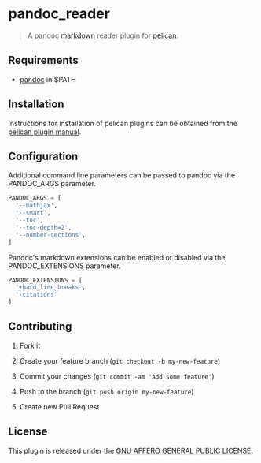 # pandoc_reader

> A pandoc [markdown] reader plugin for [pelican].

## Requirements

*   [pandoc] in $PATH

## Installation

Instructions for installation of pelican plugins can be obtained from the [pelican plugin manual](https://github.com/getpelican/pelican-plugins/blob/master/Readme.rst).

## Configuration

Additional command line parameters can be passed to pandoc via the PANDOC_ARGS parameter.

```python
PANDOC_ARGS = [
  '--mathjax',
  '--smart',
  '--toc',
  '--toc-depth=2',
  '--number-sections',
]
```

Pandoc's markdown extensions can be enabled or disabled via the
PANDOC_EXTENSIONS parameter.

```python
PANDOC_EXTENSIONS = [
  '+hard_line_breaks',
  '-citations'
]
```

## Contributing

1.  Fork it
    
2.  Create your feature branch (`git checkout -b my-new-feature`)
    
3.  Commit your changes (`git commit -am 'Add some feature'`)
    
4.  Push to the branch (`git push origin my-new-feature`)
    
5.  Create new Pull Request

## License

This plugin is released under the [GNU AFFERO GENERAL PUBLIC LICENSE](./LICENSE).

[markdown]: http://daringfireball.net/projects/markdown/
[pandoc]: http://johnmacfarlane.net/pandoc/
[pelican]: http://getpelican.com
